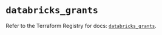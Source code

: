 # `databricks_grants`

Refer to the Terraform Registry for docs: [`databricks_grants`](https://registry.terraform.io/providers/databricks/databricks/1.74.0/docs/resources/grants).
